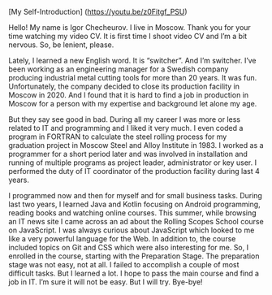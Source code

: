 [My Self-Introduction] (https://youtu.be/z0Fitgf_PSU)

Hello! My name is Igor Checheurov. I live in Moscow. Thank you for your time watching my video CV. It is first time I shoot video CV and I’m a bit nervous. So, be lenient, please.

Lately, I learned a new English word. It is “switcher”. And I’m switcher. I’ve been working as an engineering manager for a Swedish company producing industrial metal cutting tools for more than 20 years. It was fun. Unfortunately, the company decided to close its production facility in Moscow in 2020. And I found that it is hard to find a job in production in Moscow for a person with my expertise and background let alone my age.

But they say see good in bad. During all my career I was more or less related to IT and programming and I liked it very much. I even coded a program in FORTRAN to calculate the steel rolling process for my graduation project in Moscow Steel and Alloy Institute in 1983. I worked as a programmer for a short period later and was involved in installation and running of multiple programs as project leader, administrator or key user. I performed the duty of IT coordinator of the production facility during last 4 years.

I programmed now and then for myself and for small business tasks. During last two years, I learned Java and Kotlin focusing on Android programming, reading books and watching online courses. This summer, while browsing an IT news site I came across an ad about the Rolling Scopes School course on JavaScript. I was always curious about JavaScript which looked to me like a very powerful language for the Web. In addition to, the course included topics on Git and CSS which were also interesting for me. So, I enrolled in the course, starting with the Preparation Stage. The preparation stage was not easy, not at all. I failed to accomplish a couple of most difficult tasks. But I learned a lot. I hope to pass the main course and find a job in IT. I’m sure it will not be easy. But I will try. Bye-bye!
